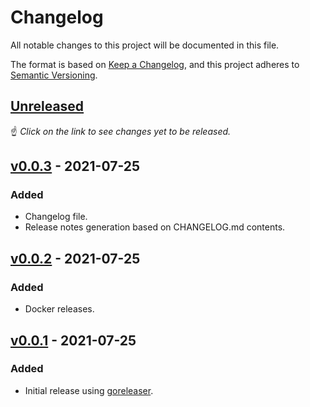 # Changelog
All notable changes to this project will be documented in this file.

The format is based on [Keep a Changelog](https://keepachangelog.com/en/1.0.0/),
and this project adheres to [Semantic Versioning](https://semver.org/spec/v2.0.0.html).

## [Unreleased]
:point_up: *Click on the link to see changes yet to be released.*

## [v0.0.3] - 2021-07-25
### Added
- Changelog file.
- Release notes generation based on CHANGELOG.md contents.


## [v0.0.2] - 2021-07-25
### Added
- Docker releases.


## [v0.0.1] - 2021-07-25
### Added
- Initial release using [goreleaser](https://github.com/goreleaser/goreleaser).


[Unreleased]: https://github.com/grdl/sample/compare/v0.0.3...HEAD
[v0.0.3]: https://github.com/grdl/sample/compare/v0.0.2...v0.0.3
[v0.0.2]: https://github.com/grdl/sample/compare/v0.0.1...v0.0.2
[v0.0.1]: https://github.com/grdl/sample/releases/tag/v0.0.1

